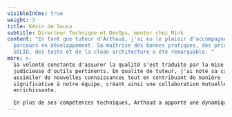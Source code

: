 ```yaml
---
visibleInCms: true
weight: 3
title: Kévin de Sousa
subtitle: Directeur Technique et DevOps, mentor chez Mink
content: "En tant que tuteur d’Arthaud, j'ai eu le plaisir d'accompagner son
  parcours en développement. Sa maîtrise des bonnes pratiques, des principes
  SOLID, des tests et de la clean architecture a été remarquable. "
more: >-
  Sa volonté constante d'assurer la qualité s'est traduite par la mise en place
  judicieuse d'outils pertinents. En qualité de tuteur, j'ai noté sa capacité à
  assimiler de nouvelles connaissances tout en contribuant de manière
  significative à notre équipe, créant ainsi une collaboration mutuellement
  enrichissante.

  En plus de ses compétences techniques, Arthaud a apporté une dynamique positive à notre équipe grâce a sa bonne humeur.
---
```

